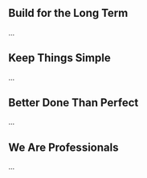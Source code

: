 ## Build for the Long Term

...

## Keep Things Simple

...

## Better Done Than Perfect

...

## We Are Professionals

...
